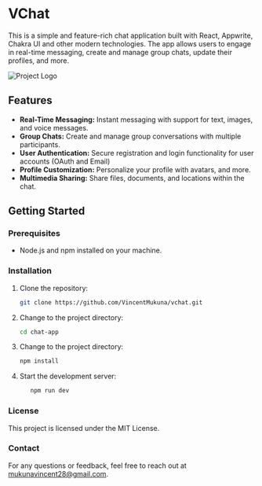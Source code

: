 # VChat

This is a simple and feature-rich chat application built with React, Appwrite, Chakra UI and other modern technologies. The app allows users to engage in real-time messaging, create and manage group chats, update their profiles, and more.

![Project Logo](link-to-logo.png) <!-- If you have a logo, include it here -->

## Features

- **Real-Time Messaging:** Instant messaging with support for text, images, and voice messages.
- **Group Chats:** Create and manage group conversations with multiple participants.
- **User Authentication:** Secure registration and login functionality for user accounts (OAuth and Email)
- **Profile Customization:** Personalize your profile with avatars, and more.
- **Multimedia Sharing:** Share files, documents, and locations within the chat.

## Getting Started

### Prerequisites

- Node.js and npm installed on your machine.

### Installation

1. Clone the repository:

   ```bash
   git clone https://github.com/VincentMukuna/vchat.git

   ```
2. Change to the project directory:
   ```bash
   cd chat-app
   ```   
2. Change to the project directory:
   ```bash
   npm install
   ```  
4. Start the development server:
   ```bash
      npm run dev
    ```

### License
This project is licensed under the MIT License.

### Contact
For any questions or feedback, feel free to reach out at mukunavincent28@gmail.com.
